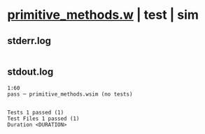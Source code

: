 # [primitive_methods.w](../../../../../examples/tests/valid/primitive_methods.w) | test | sim

## stderr.log
```log

```

## stdout.log
```log
1:60
pass ─ primitive_methods.wsim (no tests)
 
 
Tests 1 passed (1)
Test Files 1 passed (1)
Duration <DURATION>
```

